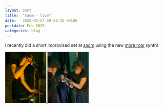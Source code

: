 ```yaml
---
layout: post
title:  "saom - live"
date:   2025-02-27 09:23:35 +0100
postdate: Feb 2025
categories: blog
---
```


i recently did a short improvised set at [saom][saomldn] using the new [more roar][mr] synth! 

<a href="/assets/img/live/saom-live.png"><img src="/assets/img/live/saom-live.png" height="168px" width="135px"/>
	<a href="/assets/img/live/saom-live2.png"><img src="/assets/img/live/saom-live2.png" height="168px" width="135px"/>

[saomldn]: https://www.instagram.com/saom_ldn/
[mr]: https://more-roar.agnescameron.info/index.html